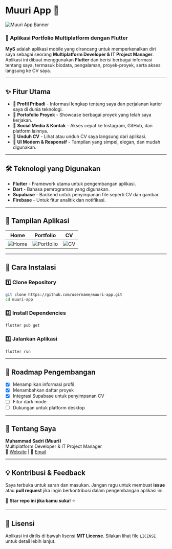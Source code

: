 # Muuri App 🚀

![Muuri App Banner](https://images.alphacoders.com/205/205913.jpg)

### 📱 Aplikasi Portfolio Multiplatform dengan Flutter

**MyS** adalah aplikasi mobile yang dirancang untuk memperkenalkan diri saya sebagai seorang **Multiplatform Developer & IT Project Manager**. Aplikasi ini dibuat menggunakan **Flutter** dan berisi berbagai informasi tentang saya, termasuk biodata, pengalaman, proyek-proyek, serta akses langsung ke CV saya.

---

## ✨ Fitur Utama
- 🔹 **Profil Pribadi** - Informasi lengkap tentang saya dan perjalanan karier saya di dunia teknologi.
- 🔹 **Portofolio Proyek** - Showcase berbagai proyek yang telah saya kerjakan.
- 🔹 **Social Media & Kontak** - Akses cepat ke Instagram, GitHub, dan platform lainnya.
- 🔹 **Unduh CV** - Lihat atau unduh CV saya langsung dari aplikasi.
- 🔹 **UI Modern & Responsif** - Tampilan yang simpel, elegan, dan mudah digunakan.

---

## 🛠️ Teknologi yang Digunakan
- **Flutter** - Framework utama untuk pengembangan aplikasi.
- **Dart** - Bahasa pemrograman yang digunakan.
- **Supabase** - Backend untuk penyimpanan file seperti CV dan gambar.
- **Firebase** - Untuk fitur analitik dan notifikasi.

---

## 📸 Tampilan Aplikasi
| Home | Portfolio | CV |
|------|----------|----|
| ![Home](https://via.placeholder.com/200x400?text=Home) | ![Portfolio](https://via.placeholder.com/200x400?text=Portfolio) | ![CV](https://via.placeholder.com/200x400?text=CV) |

---

## 🚀 Cara Instalasi

### 1️⃣ Clone Repository
```bash
git clone https://github.com/username/muuri-app.git
cd muuri-app
```

### 2️⃣ Install Dependencies
```bash
flutter pub get
```

### 3️⃣ Jalankan Aplikasi
```bash
flutter run
```

---

## 📌 Roadmap Pengembangan
- [x] Menampilkan informasi profil
- [x] Menambahkan daftar proyek
- [x] Integrasi Supabase untuk penyimpanan CV
- [ ] Fitur dark mode
- [ ] Dukungan untuk platform desktop

---

## 👤 Tentang Saya
**Muhammad Sadri (Muuri)**<br>
Multiplatform Developer & IT Project Manager<br>
📍 [Website](https://muuri.my.id) | 📩 [Email](mailto:muuridevelopment@email.com)

---

## 💡 Kontribusi & Feedback
Saya terbuka untuk saran dan masukan. Jangan ragu untuk membuat **issue** atau **pull request** jika ingin berkontribusi dalam pengembangan aplikasi ini.

📢 **Star repo ini jika kamu suka!** ⭐️

---

## 📜 Lisensi
Aplikasi ini dirilis di bawah lisensi **MIT License**. Silakan lihat file `LICENSE` untuk detail lebih lanjut.

